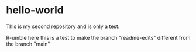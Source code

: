 # hello-world

This is my second repository and is only a test.

R-umble here this is a test to make the branch "readme-edits" different from the branch "main"
